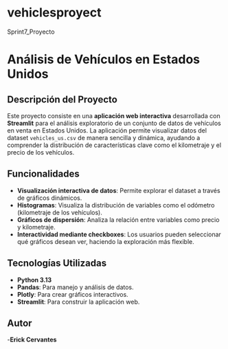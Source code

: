 # vehiclesproyect
Sprint7_Proyecto

# Análisis de Vehículos en Estados Unidos

## Descripción del Proyecto
Este proyecto consiste en una **aplicación web interactiva** desarrollada con **Streamlit** para el análisis exploratorio de un conjunto de datos de vehículos en venta en Estados Unidos. La aplicación permite visualizar datos del dataset `vehicles_us.csv` de manera sencilla y dinámica, ayudando a comprender la distribución de características clave como el kilometraje y el precio de los vehículos.

## Funcionalidades
- **Visualización interactiva de datos**: Permite explorar el dataset a través de gráficos dinámicos.
- **Histogramas**: Visualiza la distribución de variables como el odómetro (kilometraje de los vehículos).
- **Gráficos de dispersión**: Analiza la relación entre variables como precio y kilometraje.
- **Interactividad mediante checkboxes**: Los usuarios pueden seleccionar qué gráficos desean ver, haciendo la exploración más flexible.

## Tecnologías Utilizadas
- **Python 3.13**
- **Pandas**: Para manejo y análisis de datos.
- **Plotly**: Para crear gráficos interactivos.
- **Streamlit**: Para construir la aplicación web.

## Autor
-**Erick Cervantes**
